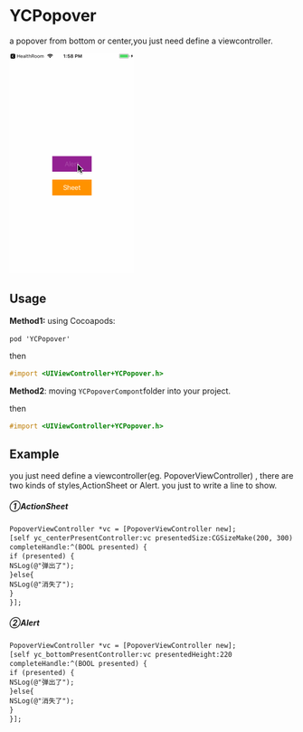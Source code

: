 # YCPopover
a popover from bottom or center,you just need define a viewcontroller.

![image](https://github.com/WellsYC/YCPopover/blob/master/YCpopoverDemo/Untitled.gif)


## Usage


**Method1:**  using Cocoapods:

``pod 'YCPopover'``

then

```objective-c
#import <UIViewController+YCPopover.h>
```

**Method2**: moving ``YCPopoverCompont``folder into your project.

then

```objective-c
#import <UIViewController+YCPopover.h>
```

## Example
you just need define a viewcontroller(eg. PopoverViewController) , there are two kinds of styles,ActionSheet or Alert.
you just to write a line to show.

##### ①ActionSheet

```
PopoverViewController *vc = [PopoverViewController new];
[self yc_centerPresentController:vc presentedSize:CGSizeMake(200, 300) completeHandle:^(BOOL presented) {
if (presented) {
NSLog(@"弹出了");
}else{
NSLog(@"消失了");
}
}];
```
##### ②Alert
```
PopoverViewController *vc = [PopoverViewController new];
[self yc_bottomPresentController:vc presentedHeight:220 completeHandle:^(BOOL presented) {
if (presented) {
NSLog(@"弹出了");
}else{
NSLog(@"消失了");
}
}];
```

